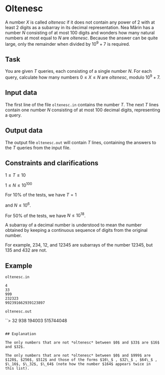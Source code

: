 # Oltenesc

A number $X$ is called *oltenesc* if it does not contain any power of $2$ with at least $2$ digits as a subarray in its decimal representation. Nea Mărin has a number $N$ consisting of at most $100$ digits and wonders how many natural numbers at most equal to $N$ are *oltenesc*. Because the answer can be quite large, only the remainder when divided by $10^9 + 7$ is required. 

## Task

You are given $T$ queries, each consisting of a single number $N$. For each query, calculate how many numbers $0 \leq X \leq N$ are *oltenesc*, modulo $10^9 + 7$. 

## Input data

The first line of the file `oltenesc.in` contains the number $T$. The next $T$ lines contain one number $N$ consisting of at most $100$ decimal digits, representing a query. 

## Output data

The output file `oltenesc.out` will contain $T$ lines, containing the answers to the $T$ queries from the input file. 

## Constraints and clarifications 

$1 \leq T \leq 10$ 

$1 \leq N \leq 10^{100}$ 

For $10\%$ of the tests, we have $T = 1$ 

and $N \leq 10^6$. 

For $50\%$ of the tests, we have $N \leq 10^{18}$. 

A subarray of a decimal number is understood to mean the number obtained by keeping a continuous sequence of digits from the original number. 

For example, $234$, $12$, and $12345$ are subarrays of the number $12345$, but $135$ and $432$ are not. 

## Example

`oltenesc.in`

```
4
33 
999 
232323 
992391662939123897
```

`oltenesc.out`

``>
32 
938 
194003 
515744048 
```

## Explanation

The only numbers that are not *oltenesc* between $0$ and $33$ are $16$ and $32$. 

The only numbers that are not *oltenesc* between $0$ and $999$ are $128$, $256$, $512$ and those of the forms $16\_$ , $32\_$ , $64\_$ , $\_16$, $\_32$, $\_64$ (note how the number $164$ appears twice in this list).